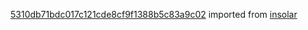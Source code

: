 [5310db71bdc017c121cde8cf9f1388b5c83a9c02](https://github.com/insolar/insolar/commit/5310db71bdc017c121cde8cf9f1388b5c83a9c02) imported from [insolar](https://github.com/insolar/insolar)
